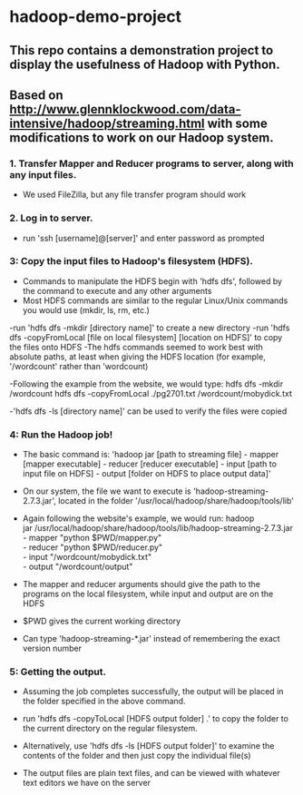 # hadoop-demo-project
## This repo contains a demonstration project to display the usefulness of Hadoop with Python.

## Based on http://www.glennklockwood.com/data-intensive/hadoop/streaming.html with some modifications to work on our Hadoop system.

### 1. Transfer Mapper and Reducer programs to server, along with any input files.
 - We used FileZilla, but any file transfer program should work
	
### 2. Log in to server.
 - run 'ssh [username]@[server]' and enter password as prompted
	
### 3: Copy the input files to Hadoop's filesystem (HDFS).
 - Commands to manipulate the HDFS begin with 'hdfs dfs', followed by the command to execute and any other arguments
 - Most HDFS commands are similar to the regular Linux/Unix commands you would
	 use (mkdir, ls, rm, etc.)
	
 -run 'hdfs dfs -mkdir [directory name]' to create a new directory
 -run 'hdfs dfs -copyFromLocal [file on local filesystem] [location on HDFS]' 
	 to copy the files onto HDFS
 -The hdfs commands seemed to work best with absolute paths, at least when
	 giving the HDFS location (for example, '/wordcount' rather than 'wordcount)
	 
 -Following the example from the website, we would type:
		hdfs dfs -mkdir /wordcount
		hdfs dfs -copyFromLocal ./pg2701.txt /wordcount/mobydick.txt
	
 -'hdfs dfs -ls [directory name]' can be used to verify the files were copied

### 4: Run the Hadoop job!
 - The basic command is:
		'hadoop jar [path to streaming file]
		- mapper [mapper executable]
		- reducer [reducer executable]
		- input [path to input file on HDFS]
		- output [folder on HDFS to place output data]'
 - On our system, the file we want to execute is 'hadoop-streaming-2.7.3.jar',
	 located in the folder '/usr/local/hadoop/share/hadoop/tools/lib'
	
 - Again following the website's example, we would run:
		hadoop \
		jar /usr/local/hadoop/share/hadoop/tools/lib/hadoop-streaming-2.7.3.jar \
		- mapper "python $PWD/mapper.py" \
		- reducer "python $PWD/reducer.py" \
		- input "/wordcount/mobydick.txt" \
		- output "/wordcount/output"
	
 - The mapper and reducer arguments should give the path to the programs on the 
	 local filesystem, while input and output are on the HDFS
 - $PWD gives the current working directory
 - Can type 'hadoop-streaming-*.jar' instead of remembering the exact version number
	
### 5: Getting the output.
 - Assuming the job completes successfully, the output will be placed in the
	 folder specified in the above command.
	 
 - run 'hdfs dfs -copyToLocal [HDFS output folder] .' to copy the folder to the
	 current directory on the regular filesystem.
 - Alternatively, use 'hdfs dfs -ls [HDFS output folder]' to examine the contents 
	 of the folder and then just copy the individual file(s)
	 
 - The output files are plain text files, and can be viewed with whatever 
	 text editors we have on the server
